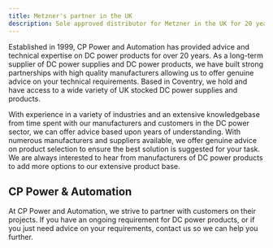 ```yaml
---
title: Metzner's partner in the UK
description: Sole approved distributor for Metzner in the UK for 20 years
---
```


Established in 1999, CP Power and Automation has provided advice and technical expertise on DC power products for over 20 years. As a long-term supplier of DC power supplies and DC power products, we have built strong partnerships with high quality manufacturers allowing us to offer genuine advice on your technical requirements. Based in Coventry, we hold and have access to a wide variety of UK stocked DC power supplies and products.

With experience in a variety of industries and an extensive knowledgebase from time spent with our manufacturers and customers in the DC power sector, we can offer advice based upon years of understanding. With numerous manufacturers and suppliers available, we offer genuine advice on product selection to ensure the best solution is suggested for your task. We are always interested to hear from manufacturers of DC power products to add more options to our extensive product base.

## CP Power & Automation

At CP Power and Automation, we strive to partner with customers on their projects. If you have an ongoing requirement for DC power products, or if you just need advice on your requirements, contact us so we can help you further.
